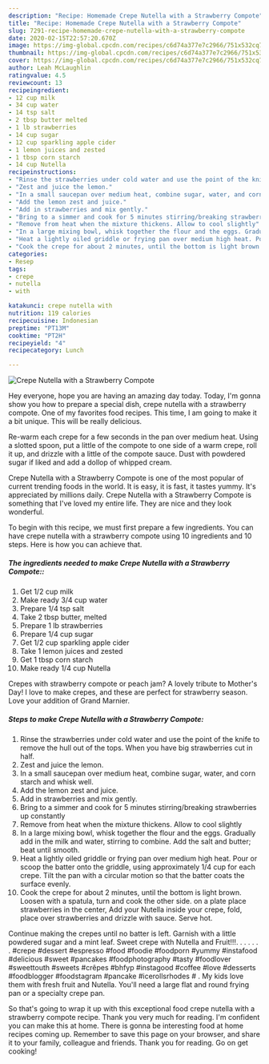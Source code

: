 ```yaml
---
description: "Recipe: Homemade Crepe Nutella with a Strawberry Compote"
title: "Recipe: Homemade Crepe Nutella with a Strawberry Compote"
slug: 7291-recipe-homemade-crepe-nutella-with-a-strawberry-compote
date: 2020-02-15T22:57:20.670Z
image: https://img-global.cpcdn.com/recipes/c6d74a377e7c2966/751x532cq70/crepe-nutella-with-a-strawberry-compote-recipe-main-photo.jpg
thumbnail: https://img-global.cpcdn.com/recipes/c6d74a377e7c2966/751x532cq70/crepe-nutella-with-a-strawberry-compote-recipe-main-photo.jpg
cover: https://img-global.cpcdn.com/recipes/c6d74a377e7c2966/751x532cq70/crepe-nutella-with-a-strawberry-compote-recipe-main-photo.jpg
author: Leah McLaughlin
ratingvalue: 4.5
reviewcount: 13
recipeingredient:
- 12 cup milk
- 34 cup water
- 14 tsp salt
- 2 tbsp butter melted
- 1 lb strawberries
- 14 cup sugar
- 12 cup sparkling apple cider
- 1 lemon juices and zested
- 1 tbsp corn starch
- 14 cup Nutella
recipeinstructions:
- "Rinse the strawberries under cold water and use the point of the knife to remove the hull out of the tops. When you have big strawberries cut in half."
- "Zest and juice the lemon."
- "In a small saucepan over medium heat, combine sugar, water, and corn starch and whisk well."
- "Add the lemon zest and juice."
- "Add in strawberries and mix gently."
- "Bring to a simmer and cook for 5 minutes stirring/breaking strawberries up constantly"
- "Remove from heat when the mixture thickens. Allow to cool slightly"
- "In a large mixing bowl, whisk together the flour and the eggs. Gradually add in the milk and water, stirring to combine. Add the salt and butter; beat until smooth."
- "Heat a lightly oiled griddle or frying pan over medium high heat. Pour or scoop the batter onto the griddle, using approximately 1/4 cup for each crepe. Tilt the pan with a circular motion so that the batter coats the surface evenly."
- "Cook the crepe for about 2 minutes, until the bottom is light brown. Loosen with a spatula, turn and cook the other side. on a plate place strawberries in the center, Add your Nutella inside your crepe, fold, place over strawberries and drizzle with sauce. Serve hot."
categories:
- Resep
tags:
- crepe
- nutella
- with

katakunci: crepe nutella with
nutrition: 119 calories
recipecuisine: Indonesian
preptime: "PT13M"
cooktime: "PT2H"
recipeyield: "4"
recipecategory: Lunch

---
```



![Crepe Nutella with a Strawberry Compote](https://img-global.cpcdn.com/recipes/c6d74a377e7c2966/751x532cq70/crepe-nutella-with-a-strawberry-compote-recipe-main-photo.jpg)

Hey everyone, hope you are having an amazing day today. Today, I'm gonna show you how to prepare a special dish, crepe nutella with a strawberry compote. One of my favorites food recipes. This time, I am going to make it a bit unique. This will be really delicious.

Re-warm each crepe for a few seconds in the pan over medium heat. Using a slotted spoon, put a little of the compote to one side of a warm crepe, roll it up, and drizzle with a little of the compote sauce. Dust with powdered sugar if liked and add a dollop of whipped cream.

Crepe Nutella with a Strawberry Compote is one of the most popular of current trending foods in the world. It is easy, it is fast, it tastes yummy. It's appreciated by millions daily. Crepe Nutella with a Strawberry Compote is something that I've loved my entire life. They are nice and they look wonderful.


To begin with this recipe, we must first prepare a few ingredients. You can have crepe nutella with a strawberry compote using 10 ingredients and 10 steps. Here is how you can achieve that.

##### The ingredients needed to make Crepe Nutella with a Strawberry Compote::

1. Get 1/2 cup milk
1. Make ready 3/4 cup water
1. Prepare 1/4 tsp salt
1. Take 2 tbsp butter, melted
1. Prepare 1 lb strawberries
1. Prepare 1/4 cup sugar
1. Get 1/2 cup sparkling apple cider
1. Take 1 lemon juices and zested
1. Get 1 tbsp corn starch
1. Make ready 1/4 cup Nutella


Crepes with strawberry compote or peach jam? A lovely tribute to Mother&#39;s Day! I love to make crepes, and these are perfect for strawberry season. Love your addition of Grand Marnier. 

##### Steps to make Crepe Nutella with a Strawberry Compote:

1. Rinse the strawberries under cold water and use the point of the knife to remove the hull out of the tops. When you have big strawberries cut in half.
1. Zest and juice the lemon.
1. In a small saucepan over medium heat, combine sugar, water, and corn starch and whisk well.
1. Add the lemon zest and juice.
1. Add in strawberries and mix gently.
1. Bring to a simmer and cook for 5 minutes stirring/breaking strawberries up constantly
1. Remove from heat when the mixture thickens. Allow to cool slightly
1. In a large mixing bowl, whisk together the flour and the eggs. Gradually add in the milk and water, stirring to combine. Add the salt and butter; beat until smooth.
1. Heat a lightly oiled griddle or frying pan over medium high heat. Pour or scoop the batter onto the griddle, using approximately 1/4 cup for each crepe. Tilt the pan with a circular motion so that the batter coats the surface evenly.
1. Cook the crepe for about 2 minutes, until the bottom is light brown. Loosen with a spatula, turn and cook the other side. on a plate place strawberries in the center, Add your Nutella inside your crepe, fold, place over strawberries and drizzle with sauce. Serve hot.


Continue making the crepes until no batter is left. Garnish with a little powdered sugar and a mint leaf. Sweet crepe with Nutella and Fruit!!!. . . . . . . #crepe #dessert #espresso #food #foodie #foodporn #yummy #instafood #delicious #sweet #pancakes #foodphotography #tasty #foodlover #sweettouth #sweets #crêpes #bhfyp #instagood #coffee #love #desserts #foodblogger #foodstagram #pancake #icerollsrhodes # . My kids love them with fresh fruit and Nutella. You&#39;ll need a large flat and round frying pan or a specialty crepe pan. 

So that's going to wrap it up with this exceptional food crepe nutella with a strawberry compote recipe. Thank you very much for reading. I'm confident you can make this at home. There is gonna be interesting food at home recipes coming up. Remember to save this page on your browser, and share it to your family, colleague and friends. Thank you for reading. Go on get cooking!
